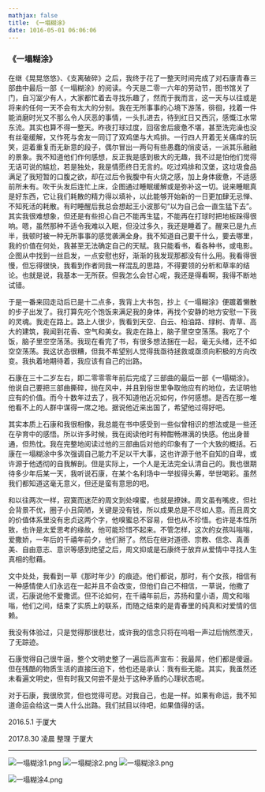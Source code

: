 ```yaml
---
mathjax: false
title: 《一塌糊涂》
date: 1016-05-01 06:06:06
---
```


### 《一塌糊涂》

在继《晃晃悠悠》、《支离破碎》之后，我终于花了一整天时间完成了对石康青春三部曲中最后一部《一塌糊涂》的阅读。今天是二零一六年的劳动节，图书馆关了门，自习室少有人，大家都忙着去寻找乐趣了，然而于我而言，这一天与以往或是将来的任何一天不会有太大的分别。我在无所事事的心境下游荡，徘徊，找着一件能消磨时光又不那么令人厌恶的事情，一头扎进去，待到红日又西沉，感慨江水常东流。其实也算不得一整天。昨夜打球过度，回宿舍后疲惫不堪，甚至洗完澡也没有丝毫缓解，又作死与舍友一同订了双鸡堡与大鸡排。一行四人开着无关痛痒的玩笑，逗着重复而无新意的段子，偶尔冒出一两句有些愚蠢的俏皮话，一派其乐融融的景象。我不知道他们作何感想，反正我是感到极大的无趣，我不过是怕他们觉得无话可说的尴尬，若是独处，我是情愿终日无言的。吃过鸡排和汉堡，这垃圾食品满足了我短暂的口腹之欲，却在过后令我腹中有火烧之感，加上身体疲惫，不适感前所未有。吹干头发后连忙上床，企图通过睡眠缓解或是弥补这一切。说来睡眠真是好东西，它让我们耗散的精力得以填补，以此能够开始新的一日更加肆无忌惮、不知死活的耗散。有时睡醒后我总会想起王小波那句“以为自己会一直生猛下去”。其实我很难想象，但还是有些担心自己不能再生猛，不能再在打球时把地板跺得很响。嗯，虽然那种不适令我难以入眠，但没过多久，我还是睡着了。醒来已是九点半，我顿时被一种无所事事的感觉袭满全身。我不知道自己要干什么，要去哪里，我的价值在何处，我甚至无法确定自己的天赋。我只能看书，看各种书，或电影。企图从中找到一丝启发，一点安慰也好，渐渐的我发现那都没有什么用。我看得很慢，但忘得很快，我看到作者同我一样混乱的思路，不得要领的分析和草率的结论。也就是说，我基本一无所获。但我怎么会甘心呢，我还是得看啊，我得不断地试错。

于是一番来回走动后已是十二点多，我背上大书包，抄上《一塌糊涂》便踱着懒散的步子出发了。我打算先吃个饱饭来满足我的身体，再找个安静的地方安慰一下我的灵魂。我走在路上。路上人很少，我看到天空、白云、柏油路、绿树、青草、高大的建筑，我闻到花香、空气和美女。我走在路上，脑子里空空荡荡。我吃了个饭，脑子里空空荡荡。我现在看完了书，有很多想法捆在一起，毫无头绪，还不如空空荡荡。我这状态很糟，但我不希望别人觉得我亟待拯救或亟须向积极的方向改变。我执着地期待着，我应该有自己的出路。

石康在三十二岁左右，即二零零零年前后完成了三部曲的最后一部《一塌糊涂》。他说自己要把三部曲撕碎，抛在风中，并且到俗世里争取他应有的地位，去证明他应有的价值。而今十数年过去了，我不知道他近况如何，作何感想。是否在那一堆他看不上的人群中谋得一席之地。据说他近来出国了，希望他过得好吧。

其实本质上石康和我很相像，我总能在书中感受到一些似曾相识的想法或是一些还在孕育中的感悟。所以许多时候，我在阅读他时有种酣畅淋漓的快感。他出身普通，但热忱。我在完整地阅读过他的三部曲后对他的印象有了一个大致的概括。石康在一塌糊涂中多次强调自己能力不足以干大事，这也许源于他不自知的自卑，或许源于他透彻的自我解剖。但是实际上，一个人是无法完全认清自己的。我也很期待多少年后某一天，我听说石康，在某个名利场中一举拔得头筹，举世喝彩。虽然我们都知道这毫无意义，但还是蛮有意思的吧。

和以往两次一样，寂寞而迷茫的周文到处嗅蜜，也就是撩妹。周文虽有嘴皮，但社会背景不优，圈子小且简陋，关键是没有钱，所以成果总是不尽如人意。而且周文的价值体系里没有忠贞这两个字，他嗅蜜总不容易，但也从不珍惜。也许是本性所致，也许是太爱思考的缘故，他可能珍惜不起来。不管怎样，这次的女孩叫嗡嗡，爱撒娇，一年后的千禧年前夕，他们掰了。然后在继对道德、宗教、信念、真善美、自由意志、意识等感到绝望之后，周文抑或是石康终于放弃从爱情中寻找人生真相的慰藉。

文中处处，我看到一草《那时年少》的痕迹。他们都说，那时，有个女孩，相信有一种感情使人们永远在一起并且不会改变，但他们自己不相信，一草说，他撒了谎，石康说他不爱撒谎。但不论如何，在千禧年前后，苏扬和童小语，周文和嗡嗡，他们之间，结束了实质上的联系，而随之结束的是青春里的纯真和对爱情的信赖。

我没有体验过，只是觉得那很悲壮，或许我的信念只将在呜咽一声过后悄然湮灭，了无踪迹。

石康觉得自己很牛逼，整个文明史整了一遍后高声宣布：我最屌，他们都是傻逼。但在残酷的物质生活的直接压迫下，他也还是承认：我有些无能。其实，我虽然还未看遍文明史，但有时我又何尝不是处于这种矛盾的心理状态呢。

对于石康，我很欣赏，但也觉得可悲。对我自己，也是一样。如果有命运，我不知道命运会给这一类人什么出路。我们拭目以待吧，如果值得的话。

2016.5.1 于厦大

2017.8.30 凌晨 整理 于厦大

------

![一塌糊涂1.png](59535aa2a9544.png)
![一塌糊涂2.png](59535aa2bc78c.png)
![一塌糊涂3.png](59535aa2c3f2d.png)

![一塌糊涂4.png](59535aa298efe.png)








